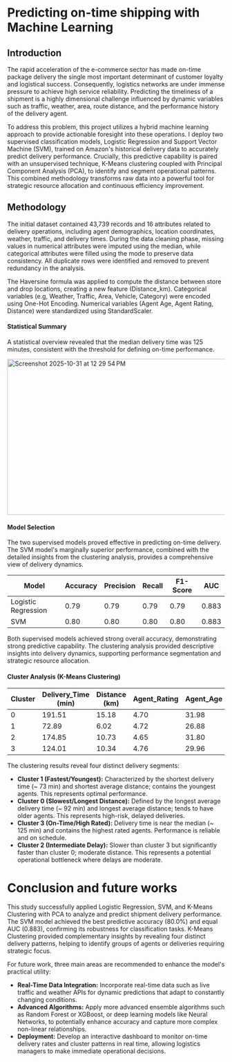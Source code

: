 # Predicting on-time shipping with Machine Learning

## Introduction 
The rapid acceleration of the e-commerce sector has made on-time package delivery the single most important determinant of customer loyalty and logistical success. Consequently, logistics networks are under immense pressure to achieve high service reliability. Predicting the timeliness of a shipment is a highly dimensional challenge influenced by dynamic variables such as traffic, weather, area, route distance, and the performance history of the delivery agent.

To address this problem, this project utilizes a hybrid machine learning approach to provide actionable foresight into these operations. I deploy two supervised classification models, Logistic Regression and Support Vector Machine (SVM), trained on Amazon's historical delivery data to accurately predict delivery performance. Crucially, this predictive capability is paired with an unsupervised technique, K-Means clustering coupled with Principal Component Analysis (PCA), to identify and segment operational patterns. This combined methodology transforms raw data into a powerful tool for strategic resource allocation and continuous efficiency improvement.

## Methodology 
The initial dataset contained 43,739 records and 16 attributes related to delivery operations, including agent demographics, location coordinates, weather, traffic, and delivery times. During the data cleaning phase, missing values in numerical attributes were imputed using the median, while categorical attributes were filled using the mode to preserve data consistency. All duplicate rows were identified and removed to prevent redundancy in the analysis. 

The Haversine formula was applied to compute the distance between store and drop locations, creating a new feature (Distance_km). Categorical variables (e.g, Weather, Traffic, Area, Vehicle, Category) were encoded using One-Hot Encoding. Numerical variables (Agent Age, Agent Rating, Distance) were standardized using StandardScaler. 

#### Statistical Summary
A statistical overview revealed that the median delivery time was 125 minutes, consistent with the threshold for defining on-time performance. 

<img width="530" height="361" alt="Screenshot 2025-10-31 at 12 29 54 PM" src="https://github.com/user-attachments/assets/8a7b0a53-3325-417e-b5f0-65ea63be080b" />

#### Model Selection 
The two supervised models proved effective in predicting on-time delivery. The SVM model's marginally superior performance, combined with the detailed insights from the clustering analysis, provides a comprehensive view of delivery dynamics.

| Model               | Accuracy | Precision | Recall | F1-Score | AUC   |
|--------------------|---------|-----------|--------|----------|-------|
| Logistic Regression | 0.79    | 0.79      | 0.79   | 0.79     | 0.883 |
| SVM                 | 0.80    | 0.80      | 0.80   | 0.80     | 0.883 |

Both supervised models achieved strong overall accuracy, demonstrating strong predictive capability. The clustering analysis provided descriptive insights into delivery dynamics, supporting performance segmentation and strategic resource allocation.

#### Cluster Analysis (K-Means Clustering)

| Cluster | Delivery_Time (min) | Distance (km) | Agent_Rating | Agent_Age |
|--------|------------------|---------------|-------------|-----------|
| 0      | 191.51           | 15.18         | 4.70        | 31.98     |
| 1      | 72.89            | 6.02          | 4.72        | 26.88     |
| 2      | 174.85           | 10.73         | 4.65        | 31.80     |
| 3      | 124.01           | 10.34         | 4.76        | 29.96     |

The clustering results reveal four distinct delivery segments:
- **Cluster 1 (Fastest/Youngest):** Characterized by the shortest delivery time (~ 73 min) and shortest average distance; contains the youngest agents. This represents optimal performance.
- **Cluster 0 (Slowest/Longest Distance):** Defined by the longest average delivery time (~ 92 min) and longest average distance; tends to have older agents. This represents high-risk, delayed deliveries.
- **Cluster 3 (On-Time/High Rated):** Delivery time is near the median (~ 125 min) and contains the highest rated agents. Performance is reliable and on schedule.
- **Cluster 2 (Intermediate Delay):** Slower than cluster 3 but significantly faster than cluster 0; moderate distance. This represents a potential operational bottleneck where delays are moderate.

# Conclusion and future works
This study successfully applied Logistic Regression, SVM, and K-Means Clustering with PCA to analyze and predict shipment delivery performance. The SVM model achieved the best predictive accuracy ($80.0\%$) and equal AUC ($0.883$), confirming its robustness for classification tasks. K-Means Clustering provided complementary insights by revealing four distinct delivery patterns, helping to identify groups of agents or deliveries requiring strategic focus.

For future work, three main areas are recommended to enhance the model's practical utility:
- **Real-Time Data Integration:** Incorporate real-time data such as live traffic and weather APIs for dynamic predictions that adapt to constantly changing conditions.
- **Advanced Algorithms:** Apply more advanced ensemble algorithms such as Random Forest or XGBoost, or deep learning models like Neural Networks, to potentially enhance accuracy and capture more complex non-linear relationships.
- **Deployment:** Develop an interactive dashboard to monitor on-time delivery rates and cluster patterns in real time, allowing logistics managers to make immediate operational decisions.



